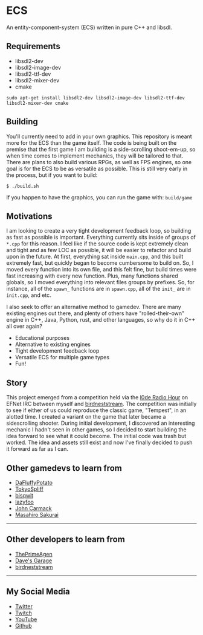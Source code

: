 # ECS

An entity-component-system (ECS) written in pure C++ and libsdl.

## Requirements

- libsdl2-dev
- libsdl2-image-dev
- libsdl2-ttf-dev
- libsdl2-mixer-dev
- cmake

```
sudo apt-get install libsdl2-dev libsdl2-image-dev libsdl2-ttf-dev libsdl2-mixer-dev cmake
```

## Building

You'll currently need to add in your own graphics. This repository is meant more for the ECS than the game itself.
The code is being built on the premise that the first game I am building is a side-scrolling shoot-em-up, so when time comes to implement mechanics, they will be tailored to that.
There are plans to also build various RPGs, as well as FPS engines, so one goal is for the ECS to be as versatile as possible.
This is still very early in the process, but if you want to build:

```
$ ./build.sh
```

If you happen to have the graphics, you can run the game with: `build/game`

## Motivations

I am looking to create a very tight development feedback loop, so building as fast as possible is important. Everything currently sits inside of groups of `*.cpp` for this reason. I feel like if the source code is kept extremely clean and tight and as few LOC as possible, it will be easier to refactor and build upon in the future. At first, everything sat inside `main.cpp`, and this built extremely fast, but quickly began to become cumbersome to build on. So, I moved every function into its own file, and this felt fine, but build times were fast increasing with every new function. Plus, many functions shared globals, so I moved everything into relevant files groups by prefixes. So, for instance, all of the `spawn_` functions are in `spawn.cpp`, all of the `init_` are in `init.cpp`, and etc.

I also seek to offer an alternative method to gamedev. There are many existing engines out there, and plenty of others have "rolled-their-own" engine in C++, Java, Python, rust, and other languages, so why do it in C++ all over again?

- Educational purposes
- Alternative to existing engines
- Tight development feedback loop
- Versatile ECS for multiple game types
- Fun!

## Story

This project emerged from a competition held via the [l0de Radio Hour](https://www.youtube.com/@l0de) on EFNet IRC between myself and [birdneststream](https://github.com/birdneststream/). The competition was initially to see if either of us could reproduce the classic game, "Tempest", in an alotted time. I created a variant on the game that later became a sidescrolling shooter. During initial development, I discovered an interesting mechanic I hadn't seen in other games, so I decided to start building the idea forward to see what it could become. The initial code was trash but worked. The idea and assets still exist and now I've finally decided to push it forward as far as I can.

## Other gamedevs to learn from

- [DaFluffyPotato](https://www.youtube.com/@DaFluffyPotato)
- [TokyoSpliff](https://www.youtube.com/@tokyospliff)
- [bisqwit](https://www.youtube.com/@Bisqwit)
- [lazyfoo](https://lazyfoo.net/)
- [John Carmack](https://twitter.com/ID_AA_Carmack)
- [Masahiro Sakurai](https://www.youtube.com/@sora_sakurai_en)

-----

## Other developers to learn from

- [ThePrimeAgen](https://www.youtube.com/@ThePrimeTimeagen)
- [Dave's Garage](https://www.youtube.com/@DavesGarage)
- [birdneststream](https://github.com/birdneststream/)

-----

## My Social Media

- [Twitter](https://twitter.com/evildojo666)
- [Twitch](https://twitch.tv/evildojo666)
- [YouTube](https://www.youtube.com/@evildojo666)
- [Github](https://www.github.com/mikedesu)

